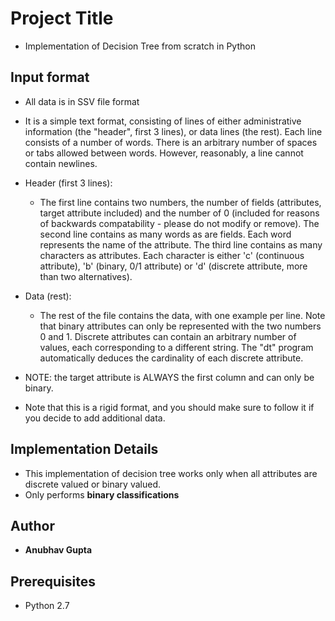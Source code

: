 # Project Title
- Implementation of Decision Tree from scratch in Python

## Input format
- All data is in SSV file format
- It is a simple text format, consisting of lines of either administrative information (the "header", first 3 lines), or data lines (the rest).  Each line consists of a number of words.  There is an arbitrary number of spaces
or tabs allowed between words.  However, reasonably, a line cannot contain newlines.

- Header (first 3 lines):
  - The first line contains two numbers, the number of fields (attributes, target attribute included) and the number of 0 (included for reasons of backwards compatability - please do not modify or remove). The second line contains as many words as are fields. Each word represents the name of the attribute. The third line contains as many characters as attributes. Each character is either 'c' (continuous attribute), 'b' (binary, 0/1 attribute) or 'd' (discrete attribute, more than two alternatives).

- Data (rest):
  - The rest of the file contains the data, with one example per line. Note that binary attributes can only be represented with the two numbers 0 and 1.  Discrete attributes can contain an arbitrary number of values, each corresponding to a different string.  The "dt" program automatically deduces the cardinality of each discrete attribute.

- NOTE: the target attribute is ALWAYS the first column and can only be binary.
- Note that this is a rigid format, and you should make sure to follow it if you decide to add additional data.

## Implementation Details
- This implementation of decision tree works only when all attributes are discrete valued or binary valued.
- Only performs **binary classifications**

## Author
- **Anubhav Gupta**

## Prerequisites
- Python 2.7
